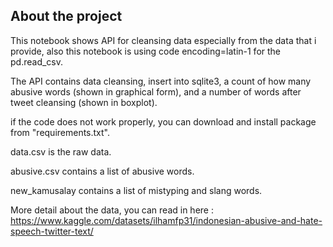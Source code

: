 ## About the project
This notebook shows API for cleansing data especially from the data that i provide, also this notebook is using code encoding=latin-1 for the pd.read_csv.

The API contains data cleansing, insert into sqlite3, a count of how many abusive words (shown in graphical form), and a number of words after tweet cleansing (shown in boxplot).

if the code does not work properly, you can download and install package from "requirements.txt".

data.csv is the raw data.

abusive.csv contains a list of abusive words.

new_kamusalay contains a list of mistyping and slang words.

More detail about the data, you can read in here : https://www.kaggle.com/datasets/ilhamfp31/indonesian-abusive-and-hate-speech-twitter-text/